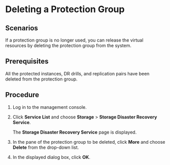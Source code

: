 # Deleting a Protection Group<a name="sdrs_ug_pg_0007"></a>

## Scenarios<a name="section163971653192314"></a>

If a protection group is no longer used, you can release the virtual resources by deleting the protection group from the system.

## **Prerequisites**<a name="section43537384019"></a>

All the protected instances, DR drills, and replication pairs have been deleted from the protection group.

## Procedure<a name="section178327405231"></a>

1.  Log in to the management console. 
2.  Click  **Service List**  and choose  **Storage**  \>  **Storage Disaster Recovery Service**.

    The  **Storage Disaster Recovery Service**  page is displayed.

3.  In the pane of the protection group to be deleted, click  **More**  and choose  **Delete**  from the drop-down list.
4.  In the displayed dialog box, click  **OK**.

